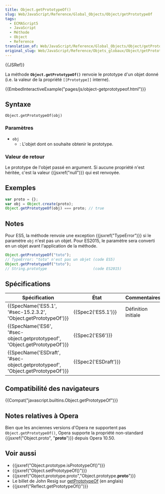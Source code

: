 ```yaml
---
title: Object.getPrototypeOf()
slug: Web/JavaScript/Reference/Global_Objects/Object/getPrototypeOf
tags:
  - ECMAScript5
  - JavaScript
  - Méthode
  - Object
  - Reference
translation_of: Web/JavaScript/Reference/Global_Objects/Object/getPrototypeOf
original_slug: Web/JavaScript/Reference/Objets_globaux/Object/getPrototypeOf
---
```

{{JSRef}}

La méthode **`Object.getPrototypeOf()`** renvoie le prototype d'un objet donné (i.e. la valeur de la propriété `[[Prototype]]` interne).

{{EmbedInteractiveExample("pages/js/object-getprototypeof.html")}}

## Syntaxe

    Object.getPrototypeOf(obj)

### Paramètres

- `obj`
  - : L'objet dont on souhaite obtenir le prototype.

### Valeur de retour

Le prototype de l'objet passé en argument. Si aucune propriété n'est héritée, c'est la valeur {{jsxref("null")}} qui est renvoyée.

## Exemples

```js
var proto = {};
var obj = Object.create(proto);
Object.getPrototypeOf(obj) === proto; // true
```

## Notes

Pour ES5, la méthode renvoie une exception {{jsxref("TypeError")}} si le paramètre `obj` n'est pas un objet. Pour ES2015, le paramètre sera converti en un objet avant l'application de la méthode.

```js
Object.getPrototypeOf("toto");
// TypeError: "toto" n'est pas un objet (code ES5)
Object.getPrototypeOf("toto");
// String.prototype                     (code ES2015)
```

## Spécifications

| Spécification                                                                                            | État                         | Commentaires        |
| -------------------------------------------------------------------------------------------------------- | ---------------------------- | ------------------- |
| {{SpecName('ES5.1', '#sec-15.2.3.2', 'Object.getPrototypeOf')}}                     | {{Spec2('ES5.1')}}     | Définition initiale |
| {{SpecName('ES6', '#sec-object.getprototypeof', 'Object.getPrototypeOf')}}     | {{Spec2('ES6')}}         |                     |
| {{SpecName('ESDraft', '#sec-object.getprototypeof', 'Object.getPrototypeOf')}} | {{Spec2('ESDraft')}} |                     |

## Compatibilité des navigateurs

{{Compat("javascript.builtins.Object.getPrototypeOf")}}

## Notes relatives à Opera

Bien que les anciennes versions d'Opera ne supportent pas `Object.getPrototypeOf()`, Opera supporte la propriété non-standard {{jsxref("Object.proto", "__proto__")}} depuis Opera 10.50.

## Voir aussi

- {{jsxref("Object.prototype.isPrototypeOf()")}}
- {{jsxref("Object.setPrototypeOf()")}}
- {{jsxref("Object.prototype.proto","Object.prototype.__proto__")}}
- Le billet de John Resig sur [getPrototypeOf](http://ejohn.org/blog/objectgetprototypeof/) (en anglais)
- {{jsxref("Reflect.getPrototypeOf()")}}

